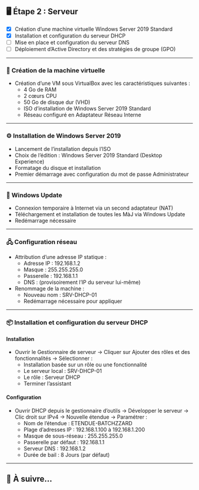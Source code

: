 ## 🖥️ Étape 2 : Serveur
- [x] Création d’une machine virtuelle Windows Server 2019 Standard
- [x] Installation et configuration du serveur DHCP
- [ ] Mise en place et configuration du serveur DNS
- [ ] Déploiement d’Active Directory et des stratégies de groupe (GPO)

---

### 🧱 Création de la machine virtuelle

- Création d’une VM sous VirtualBox avec les caractéristiques suivantes :
  - 4 Go de RAM
  - 2 cœurs CPU
  - 50 Go de disque dur (VHD)
  - ISO d’installation de Windows Server 2019 Standard
  - Réseau configuré en Adaptateur Réseau Interne

---

### ⚙️ Installation de Windows Server 2019

- Lancement de l’installation depuis l’ISO
- Choix de l’édition : Windows Server 2019 Standard (Desktop Experience)
- Formatage du disque et installation
- Premier démarrage avec configuration du mot de passe Administrateur

---

### 🔄 Windows Update

- Connexion temporaire à Internet via un second adaptateur (NAT)
- Téléchargement et installation de toutes les MàJ via Windows Update
- Redémarrage nécessaire

---

### 🖧 Configuration réseau

- Attribution d’une adresse IP statique :
  - Adresse IP : 192.168.1.2
  - Masque : 255.255.255.0
  - Passerelle : 192.168.1.1
  - DNS : (provisoirement l’IP du serveur lui-même)
- Renommage de la machine :
  - Nouveau nom : SRV-DHCP-01  
  - Redémarrage nécessaire pour appliquer

---

### 📦 Installation et configuration du serveur DHCP

#### Installation

- Ouvrir le Gestionnaire de serveur → Cliquer sur Ajouter des rôles et des fonctionnalités → Sélectionner :
  - Installation basée sur un rôle ou une fonctionnalité
  - Le serveur local : SRV-DHCP-01
  - Le rôle : Serveur DHCP
  - Terminer l’assistant

#### Configuration

- Ouvrir DHCP depuis le gestionnaire d’outils → Développer le serveur → Clic droit sur IPv4 → Nouvelle étendue → Paramétrer :
  - Nom de l’étendue : ETENDUE-BATCHZZARD
  - Plage d’adresses IP : 192.168.1.100 à 192.168.1.200
  - Masque de sous-réseau : 255.255.255.0
  - Passerelle par défaut : 192.168.1.1
  - Serveur DNS : 192.168.1.2
  - Durée de bail : 8 Jours (par défaut)

---

## 📌 À suivre...
